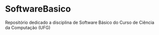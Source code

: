 # SoftwareBasico
Repositório dedicado a disciplina de Software Básico do Curso de Ciência da Computação (UFG)
